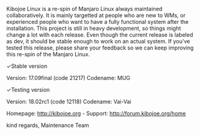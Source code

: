 Kibojoe Linux is a re-spin of Manjaro Linux always maintained collaboratively. It is mainly targetted at people who are new to WMs, or experienced people who want to have a fully functional system after the installation. This project is still in heavy development, so things might change a lot with each release. Even though the current release is labeled as dev, it should be stable enough to work on an actual system. If you've tested this release, please share your feedback so we can keep improving this re-spin of the Manjaro Linux.  

✓Stable version

Version: 17.09final (code 21217)
Codename: MUG

✓Testing version

Version: 18.02rc1 (code 12118)
Codename: Vai-Vai

Homepage: http://kibojoe.org - Support: http://forum.kibojoe.org/home
 
kind regards, Maintenance Team

